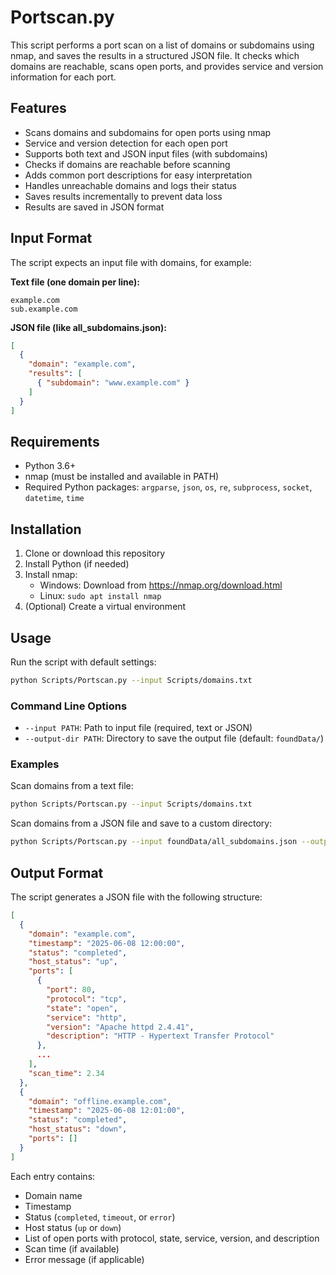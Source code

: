 # Portscan.py

This script performs a port scan on a list of domains or subdomains using nmap, and saves the results in a structured JSON file. It checks which domains are reachable, scans open ports, and provides service and version information for each port.

## Features

- Scans domains and subdomains for open ports using nmap
- Service and version detection for each open port
- Supports both text and JSON input files (with subdomains)
- Checks if domains are reachable before scanning
- Adds common port descriptions for easy interpretation
- Handles unreachable domains and logs their status
- Saves results incrementally to prevent data loss
- Results are saved in JSON format

## Input Format

The script expects an input file with domains, for example:

**Text file (one domain per line):**
```
example.com
sub.example.com
```

**JSON file (like all_subdomains.json):**
```json
[
  {
    "domain": "example.com",
    "results": [
      { "subdomain": "www.example.com" }
    ]
  }
]
```

## Requirements

- Python 3.6+
- nmap (must be installed and available in PATH)
- Required Python packages: `argparse`, `json`, `os`, `re`, `subprocess`, `socket`, `datetime`, `time`

## Installation

1. Clone or download this repository
2. Install Python (if needed)
3. Install nmap:
   - Windows: Download from https://nmap.org/download.html
   - Linux: `sudo apt install nmap`
4. (Optional) Create a virtual environment

## Usage

Run the script with default settings:

```bash
python Scripts/Portscan.py --input Scripts/domains.txt
```

### Command Line Options

- `--input PATH`: Path to input file (required, text or JSON)
- `--output-dir PATH`: Directory to save the output file (default: `foundData/`)

### Examples

Scan domains from a text file:

```bash
python Scripts/Portscan.py --input Scripts/domains.txt
```

Scan domains from a JSON file and save to a custom directory:

```bash
python Scripts/Portscan.py --input foundData/all_subdomains.json --output-dir results/
```

## Output Format

The script generates a JSON file with the following structure:

```json
[
  {
    "domain": "example.com",
    "timestamp": "2025-06-08 12:00:00",
    "status": "completed",
    "host_status": "up",
    "ports": [
      {
        "port": 80,
        "protocol": "tcp",
        "state": "open",
        "service": "http",
        "version": "Apache httpd 2.4.41",
        "description": "HTTP - Hypertext Transfer Protocol"
      },
      ...
    ],
    "scan_time": 2.34
  },
  {
    "domain": "offline.example.com",
    "timestamp": "2025-06-08 12:01:00",
    "status": "completed",
    "host_status": "down",
    "ports": []
  }
]
```

Each entry contains:
- Domain name
- Timestamp
- Status (`completed`, `timeout`, or `error`)
- Host status (`up` or `down`)
- List of open ports with protocol, state, service, version, and description
- Scan time (if available)
- Error message (if applicable)
